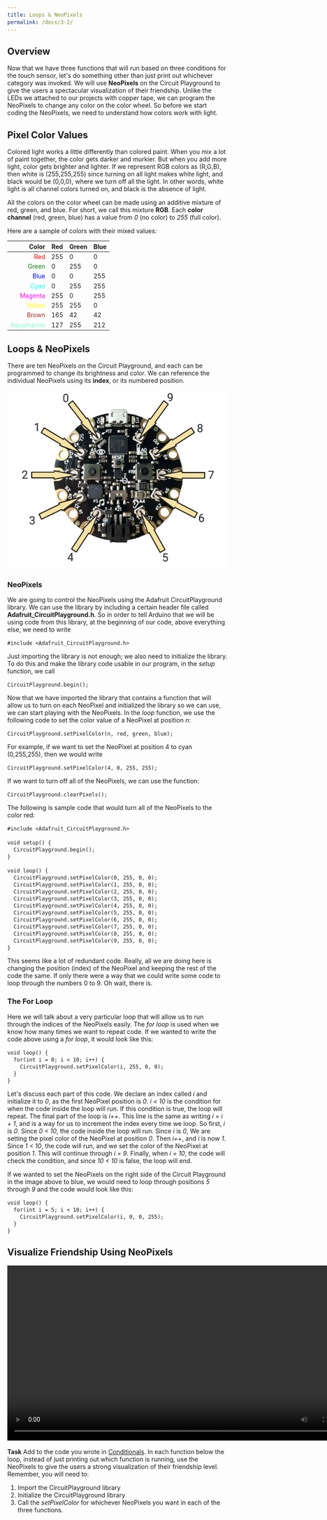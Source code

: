 ```yaml
---
title: Loops & NeoPixels
permalink: /docs/3-2/
---
```

## Overview
Now that we have three functions that will run based on three conditions for the touch sensor, let's do something other than just print out whichever category was invoked. We will use **NeoPixels** on the Circuit Playground to give the users a spectacular visualization of their friendship. Unlike the LEDs we attached to our projects with copper tape, we can program the NeoPixels to change any color on the color wheel. So before we start coding the NeoPixels, we need to understand how colors work with light.

## Pixel Color Values
Colored light works a little differently than colored paint. When you mix a lot of paint together, the color gets darker and murkier. But when you add more light, color gets brighter and lighter. If we represent RGB colors as (R,G,B), then white is (255,255,255) since turning on all light makes white light, and black would be (0,0,0), where we turn off all the light. In other words, white light is all channel colors turned on, and black is the absence of light.

All the colors on the color wheel can be made using an additive mixture of red, green, and blue. For short, we call this mixture **RGB**. Each **color channel** (red, green, blue) has a value from *0* (no color) to *255* (full color).

Here are a sample of colors with their mixed values:

Color | Red | Green | Blue
----: | --- | ----- | ----
<span style="color:red">Red</span>  | 255  | 0  | 0
<span style="color:green">Green</span>  | 0  | 255  | 0
<span style="color:blue">Blue</span>  | 0  | 0  | 255
<span style="color:cyan">Cyan</span>  |  0 | 255  |  255
<span style="color:magenta">Magenta</span>  | 255  | 0  |  255
<span style="color:yellow">Yellow</span>  | 255  | 255  |  0
<span style="color:brown">Brown</span>  | 165  | 42  |  42
<span style="color:aquamarine">Aquamarine</span>  | 127  | 255  |  212

## Loops & NeoPixels
There are ten NeoPixels on the Circuit Playground, and each can be programmed to change its brightness and color. We can reference the individual NeoPixels using its **index**, or its numbered position.

![neopixel positions](../images/3-2_neopixel-positions.png)

### NeoPixels
We are going to control the NeoPixels using the Adafruit CircuitPlayground library. We can use the library by including a certain header file called **Adafruit_CircuitPlayground.h**. So in order to tell Arduino that we will be using code from this library, at the beginning of our code, above everything else, we need to write

```
#include <Adafruit_CircuitPlayground.h>
```

Just importing the library is not enough; we also need to initialize the library. To do this and make the library code usable in our program, in the *setup* function, we call

```
CircuitPlayground.begin();
```

Now that we have imported the library that contains a function that will allow us to turn on each NeoPixel and initialized the library so we can use, we can start playing with the NeoPixels. In the *loop* function, we use the following code to set the color value of a NeoPixel at position *n*:

```
CircuitPlayground.setPixelColor(n, red, green, blue);
```

For example, if we want to set the NeoPixel at position 4 to cyan (0,255,255), then we would write

```
CircuitPlayground.setPixelColor(4, 0, 255, 255);
```

If we want to turn off all of the NeoPixels, we can use the function:

```
CircuitPlayground.clearPixels();
```

The following is sample code that would turn all of the NeoPixels to the color red:

```
#include <Adafruit_CircuitPlayground.h>

void setup() {
  CircuitPlayground.begin();
}

void loop() {
  CircuitPlayground.setPixelColor(0, 255, 0, 0);
  CircuitPlayground.setPixelColor(1, 255, 0, 0);
  CircuitPlayground.setPixelColor(2, 255, 0, 0);
  CircuitPlayground.setPixelColor(3, 255, 0, 0);
  CircuitPlayground.setPixelColor(4, 255, 0, 0);
  CircuitPlayground.setPixelColor(5, 255, 0, 0);
  CircuitPlayground.setPixelColor(6, 255, 0, 0);
  CircuitPlayground.setPixelColor(7, 255, 0, 0);
  CircuitPlayground.setPixelColor(8, 255, 0, 0);
  CircuitPlayground.setPixelColor(9, 255, 0, 0);
}
```

This seems like a lot of redundant code. Really, all we are doing here is changing the position (index) of the NeoPixel and keeping the rest of the code the same. If only there were a way that we could write some code to loop through the numbers 0 to 9. Oh wait, there is.

### The For Loop
Here we will talk about a very particular loop that will allow us to run through the indices of the NeoPixels easily. The *for loop* is used when we know how many times we want to repeat code. If we wanted to write the code above using a *for loop*, it would look like this:

```
void loop() {
  for(int i = 0; i < 10; i++) {
    CircuitPlayground.setPixelColor(i, 255, 0, 0);
  }
}
```

Let's discuss each part of this code. We declare an index called *i* and initialize it to *0*, as the first NeoPixel position is *0*. *i < 10* is the condition for when the code inside the loop will run. If this condition is true, the loop will repeat. The final part of the loop is *i++*. This line is the same as writing *i = i + 1*, and is a way for us to increment the index every time we loop. So first, *i* is *0*. Since *0 < 10*, the code inside the loop will run. Since *i* is *0*, We are setting the pixel color of the NeoPixel at position *0*. Then *i++*, and *i* is now *1*. Since *1 < 10*, the code will run, and we set the color of the NeoPixel at position *1*. This will continue through *i = 9*. Finally, when *i = 10*, the code will check the condition, and since *10 < 10* is false, the loop will end.

If we wanted to set the NeoPixels on the right side of the Circuit Playground in the image above to blue, we would need to loop through positions *5* through *9* and the code would look like this:

```
void loop() {
  for(int i = 5; i < 10; i++) {
    CircuitPlayground.setPixelColor(i, 0, 0, 255);
  }
}
```

## Visualize Friendship Using NeoPixels

<video src="../images/3-2_neopixels.mp4" controls width="800"></video>

**Task** Add to the code you wrote in [Conditionals](../3-1/). In each function below the loop, instead of just printing out which function is running, use the NeoPixels to give the users a strong visualization of their friendship level. Remember, you will need to:
1. Import the CircuitPlayground library
2. Initialize the CircuitPlayground library
3. Call the *setPixelColor* for whichever NeoPixels you want in each of the three functions.
